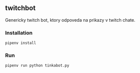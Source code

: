 ## twitchbot

Genericky twitch bot, ktory odpoveda na prikazy v twitch chate.

### Installation

```
pipenv install
```
### Run

```
pipenv run python tinkabot.py
```